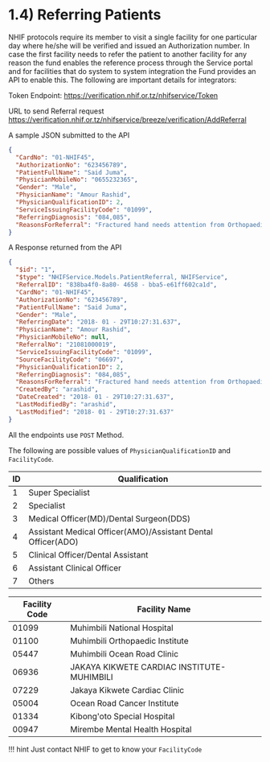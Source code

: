 # 1.4) Referring Patients


NHIF protocols require its member to visit a single facility for one
particular day where he/she will be verified and issued an Authorization
number. In case the first facility needs to refer the patient to another
facility for any reason the fund enables the reference process through the
Service portal and for facilities that do system to system integration the
Fund provides an API to enable this. The following are important details
for integrators:


Token Endpoint: https://verification.nhif.or.tz/nhifservice/Token


URL to send Referral request https://verification.nhif.or.tz/nhifservice/breeze/verification/AddReferral

A sample JSON submitted to the API

```json
{
  "CardNo": "01-NHIF45",
  "AuthorizationNo": "623456789",
  "PatientFullName": "Said Juma",
  "PhysicianMobileNo": "0655232365",
  "Gender": "Male",
  "PhysicianName": "Amour Rashid",
  "PhysicianQualificationID": 2,
  "ServiceIssuingFacilityCode": "01099",
  "ReferringDiagnosis": "084,085",
  "ReasonsForReferral": "Fractured hand needs attention from Orthopaedician at MOI"
}

```



A Response returned from the API

```json
{
  "$id": "1",
  "$type": "NHIFService.Models.PatientReferral, NHIFService",
  "ReferralID": "838ba4f0-8a80- 4658 - bba5-e61ff602ca1d",
  "CardNo": "01-NHIF45",
  "AuthorizationNo": "623456789",
  "PatientFullName": "Said Juma",
  "Gender": "Male",
  "ReferringDate": "2018- 01 - 29T10:27:31.637",
  "PhysicianName": "Amour Rashid",
  "PhysicianMobileNo": null,
  "ReferralNo": "21081000019",
  "ServiceIssuingFacilityCode": "01099",
  "SourceFacilityCode": "06697",
  "PhysicianQualificationID": 2,
  "ReferringDiagnosis": "084,085",
  "ReasonsForReferral": "Fractured hand needs attention from Orthopaedician at MOI",
  "CreatedBy": "arashid",
  "DateCreated": "2018- 01 - 29T10:27:31.637",
  "LastModifiedBy": "arashid",
  "LastModified": "2018- 01 - 29T10:27:31.637"
}

```




All the endpoints use `POST` Method. 


The following are possible values of `PhysicianQualificationID` and `FacilityCode`.



|ID| Qualification|
|--|--|
|1 | Super Specialist|
|2 | Specialist|
|3 | Medical Officer(MD)/Dental Surgeon(DDS)|
|4 | Assistant Medical Officer(AMO)/Assistant Dental Officer(ADO)|
|5 | Clinical Officer/Dental Assistant|
|6 | Assistant Clinical Officer|
|7 | Others|



|Facility Code |Facility Name|
|--|--|
|01099 |  Muhimbili National Hospital|
|01100 |  Muhimbili Orthopaedic Institute|
|05447 |  Muhimbili Ocean Road Clinic|
|06936 |  JAKAYA KIKWETE CARDIAC INSTITUTE-MUHIMBILI|
|07229 |  Jakaya Kikwete Cardiac Clinic|
|05004 |  Ocean Road Cancer Institute|
|01334 |  Kibong'oto Special Hospital|
|00947 |  Mirembe Mental Health Hospital|



!!! hint
    Just contact NHIF to get to know your `FacilityCode`